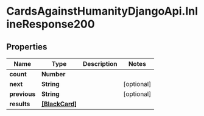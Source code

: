 # CardsAgainstHumanityDjangoApi.InlineResponse200

## Properties

Name | Type | Description | Notes
------------ | ------------- | ------------- | -------------
**count** | **Number** |  | 
**next** | **String** |  | [optional] 
**previous** | **String** |  | [optional] 
**results** | [**[BlackCard]**](BlackCard.md) |  | 


